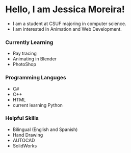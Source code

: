 # Hello, I am Jessica Moreira!
* I am a student at CSUF majoring in computer science. 
* I am interested in Animation and Web Development.

### Currently Learning 
* Ray tracing
* Animating in Blender
* PhotoShop

### Programming Languges
* C#
* C++
* HTML
* current learning Python

### Helpful Skills
* Bilingual (English and Spanish)
* Hand Drawing
* AUTOCAD
* SolidWorks 
